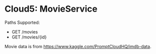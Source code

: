 # Cloud5: MovieService

Paths Supported:
* GET /movies
* GET /movies/{id}

Movie data is from https://www.kaggle.com/PromptCloudHQ/imdb-data.